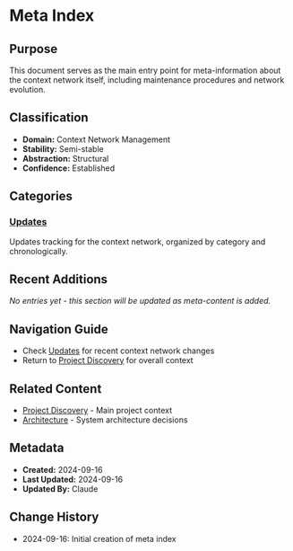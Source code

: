 # Meta Index

## Purpose
This document serves as the main entry point for meta-information about the context network itself, including maintenance procedures and network evolution.

## Classification
- **Domain:** Context Network Management
- **Stability:** Semi-stable
- **Abstraction:** Structural
- **Confidence:** Established

## Categories

### [Updates](./updates/)
Updates tracking for the context network, organized by category and chronologically.

## Recent Additions
*No entries yet - this section will be updated as meta-content is added.*

## Navigation Guide
- Check [Updates](./updates/) for recent context network changes
- Return to [Project Discovery](../discovery.md) for overall context

## Related Content
- [Project Discovery](../discovery.md) - Main project context
- [Architecture](../architecture/) - System architecture decisions

## Metadata
- **Created:** 2024-09-16
- **Last Updated:** 2024-09-16
- **Updated By:** Claude

## Change History
- 2024-09-16: Initial creation of meta index